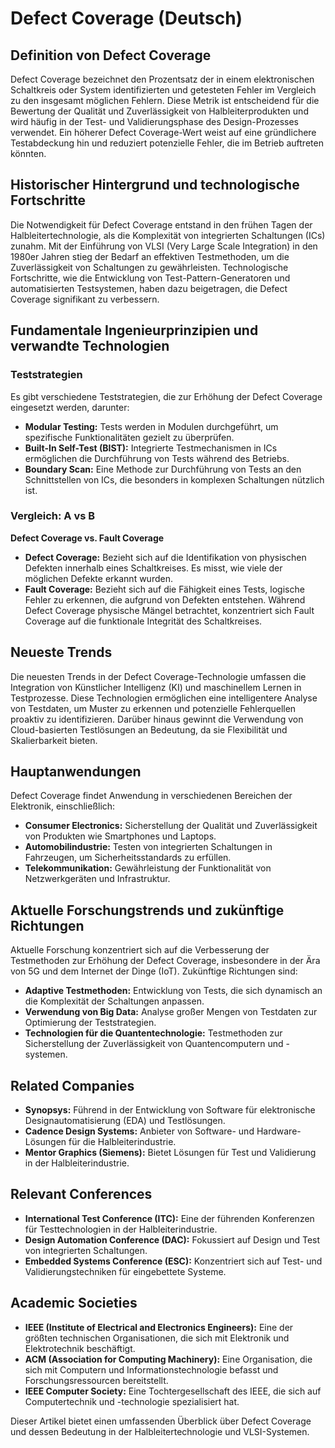 # Defect Coverage (Deutsch)

## Definition von Defect Coverage

Defect Coverage bezeichnet den Prozentsatz der in einem elektronischen Schaltkreis oder System identifizierten und getesteten Fehler im Vergleich zu den insgesamt möglichen Fehlern. Diese Metrik ist entscheidend für die Bewertung der Qualität und Zuverlässigkeit von Halbleiterprodukten und wird häufig in der Test- und Validierungsphase des Design-Prozesses verwendet. Ein höherer Defect Coverage-Wert weist auf eine gründlichere Testabdeckung hin und reduziert potenzielle Fehler, die im Betrieb auftreten könnten.

## Historischer Hintergrund und technologische Fortschritte

Die Notwendigkeit für Defect Coverage entstand in den frühen Tagen der Halbleitertechnologie, als die Komplexität von integrierten Schaltungen (ICs) zunahm. Mit der Einführung von VLSI (Very Large Scale Integration) in den 1980er Jahren stieg der Bedarf an effektiven Testmethoden, um die Zuverlässigkeit von Schaltungen zu gewährleisten. Technologische Fortschritte, wie die Entwicklung von Test-Pattern-Generatoren und automatisierten Testsystemen, haben dazu beigetragen, die Defect Coverage signifikant zu verbessern.

## Fundamentale Ingenieurprinzipien und verwandte Technologien

### Teststrategien

Es gibt verschiedene Teststrategien, die zur Erhöhung der Defect Coverage eingesetzt werden, darunter:

- **Modular Testing:** Tests werden in Modulen durchgeführt, um spezifische Funktionalitäten gezielt zu überprüfen.
- **Built-In Self-Test (BIST):** Integrierte Testmechanismen in ICs ermöglichen die Durchführung von Tests während des Betriebs.
- **Boundary Scan:** Eine Methode zur Durchführung von Tests an den Schnittstellen von ICs, die besonders in komplexen Schaltungen nützlich ist.

### Vergleich: A vs B

**Defect Coverage vs. Fault Coverage**

- **Defect Coverage:** Bezieht sich auf die Identifikation von physischen Defekten innerhalb eines Schaltkreises. Es misst, wie viele der möglichen Defekte erkannt wurden.
- **Fault Coverage:** Bezieht sich auf die Fähigkeit eines Tests, logische Fehler zu erkennen, die aufgrund von Defekten entstehen. Während Defect Coverage physische Mängel betrachtet, konzentriert sich Fault Coverage auf die funktionale Integrität des Schaltkreises.

## Neueste Trends

Die neuesten Trends in der Defect Coverage-Technologie umfassen die Integration von Künstlicher Intelligenz (KI) und maschinellem Lernen in Testprozesse. Diese Technologien ermöglichen eine intelligentere Analyse von Testdaten, um Muster zu erkennen und potenzielle Fehlerquellen proaktiv zu identifizieren. Darüber hinaus gewinnt die Verwendung von Cloud-basierten Testlösungen an Bedeutung, da sie Flexibilität und Skalierbarkeit bieten.

## Hauptanwendungen

Defect Coverage findet Anwendung in verschiedenen Bereichen der Elektronik, einschließlich:

- **Consumer Electronics:** Sicherstellung der Qualität und Zuverlässigkeit von Produkten wie Smartphones und Laptops.
- **Automobilindustrie:** Testen von integrierten Schaltungen in Fahrzeugen, um Sicherheitsstandards zu erfüllen.
- **Telekommunikation:** Gewährleistung der Funktionalität von Netzwerkgeräten und Infrastruktur.

## Aktuelle Forschungstrends und zukünftige Richtungen

Aktuelle Forschung konzentriert sich auf die Verbesserung der Testmethoden zur Erhöhung der Defect Coverage, insbesondere in der Ära von 5G und dem Internet der Dinge (IoT). Zukünftige Richtungen sind:

- **Adaptive Testmethoden:** Entwicklung von Tests, die sich dynamisch an die Komplexität der Schaltungen anpassen.
- **Verwendung von Big Data:** Analyse großer Mengen von Testdaten zur Optimierung der Teststrategien.
- **Technologien für die Quantentechnologie:** Testmethoden zur Sicherstellung der Zuverlässigkeit von Quantencomputern und -systemen.

## Related Companies

- **Synopsys:** Führend in der Entwicklung von Software für elektronische Designautomatisierung (EDA) und Testlösungen.
- **Cadence Design Systems:** Anbieter von Software- und Hardware-Lösungen für die Halbleiterindustrie.
- **Mentor Graphics (Siemens):** Bietet Lösungen für Test und Validierung in der Halbleiterindustrie.

## Relevant Conferences

- **International Test Conference (ITC):** Eine der führenden Konferenzen für Testtechnologien in der Halbleiterindustrie.
- **Design Automation Conference (DAC):** Fokussiert auf Design und Test von integrierten Schaltungen.
- **Embedded Systems Conference (ESC):** Konzentriert sich auf Test- und Validierungstechniken für eingebettete Systeme.

## Academic Societies

- **IEEE (Institute of Electrical and Electronics Engineers):** Eine der größten technischen Organisationen, die sich mit Elektronik und Elektrotechnik beschäftigt.
- **ACM (Association for Computing Machinery):** Eine Organisation, die sich mit Computern und Informationstechnologie befasst und Forschungsressourcen bereitstellt.
- **IEEE Computer Society:** Eine Tochtergesellschaft des IEEE, die sich auf Computertechnik und -technologie spezialisiert hat.

Dieser Artikel bietet einen umfassenden Überblick über Defect Coverage und dessen Bedeutung in der Halbleitertechnologie und VLSI-Systemen.